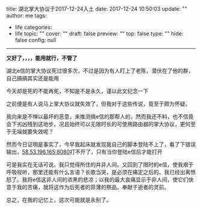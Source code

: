 title: 湖北掌大协议于2017-12-24入土
date: 2017-12-24 10:50:03
update: ""
author: me
tags:
- life
categories:
- life
topic: ""
cover: ""
draft: false
preview: ""
top: false
type: ""
hide: false
config: null


---



**又好了，，，，能用就行，不管了**

湖北e信的掌大协议死过很多次，不过是因为有人盯上了老陈，潜伏在了他的群，自己搞搞其实还是能用  

今天却是死的不能再死，不知是不是永久，谨以此文纪念一下  
  
<!--more-->

之前便是有人说马上掌大协议就失效了，但我对于这些传说，竟至于颇为怀疑。  

我向来是不惮以最坏的恶意，来推测搞e信的那帮人的，然而我还不料，也不信竟会下劣凶残到这地步。况且始终可以无限时长的可使用路由器的掌大协议，更何至于无端就要失效呢？  

然而今日证明是事实了，今早我起床就发现我自己的脚本登陆不上了，看了下错误输出，[58.53.196.165:8080](http://58.53.196.165:8080)打不开了，只有当你登陆e信后才能打开  

可是我实在无话可说。我只觉得所住的并非人间。又回到了限时的e信，使我艰于呼吸视听，那里还能有什么言语？长歌当哭，是必须在痛定之后的。我已经出离愤怒了。我将e信这非人间的浓黑的悲凉；以我的最大哀痛显示于非人间，使它们快意于我的苦痛，就将这作为后死者的菲薄的祭品，奉献于逝者的灵前。  

总之，在我的记忆上，这次可能就是永别了。
